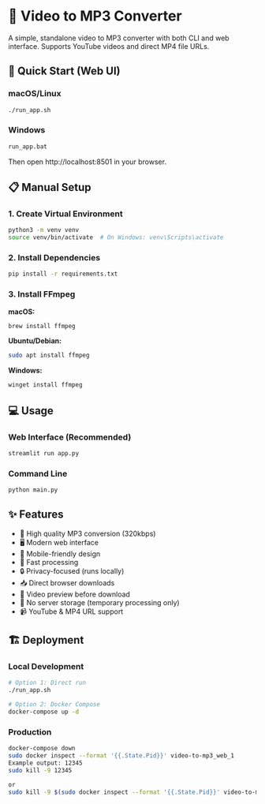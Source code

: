 # 🎵 Video to MP3 Converter

A simple, standalone video to MP3 converter with both CLI and web interface. Supports YouTube videos and direct MP4 file URLs.

## 🚀 Quick Start (Web UI)

### macOS/Linux
```bash
./run_app.sh
```

### Windows
```cmd
run_app.bat
```

Then open http://localhost:8501 in your browser.

## 📋 Manual Setup

### 1. Create Virtual Environment
```bash
python3 -m venv venv
source venv/bin/activate  # On Windows: venv\Scripts\activate
```

### 2. Install Dependencies
```bash
pip install -r requirements.txt
```

### 3. Install FFmpeg
**macOS:**
```bash
brew install ffmpeg
```

**Ubuntu/Debian:**
```bash
sudo apt install ffmpeg
```

**Windows:**
```cmd
winget install ffmpeg
```

## 💻 Usage

### Web Interface (Recommended)
```bash
streamlit run app.py
```

### Command Line
```bash
python main.py
```

## ✨ Features

- 🎵 High quality MP3 conversion (320kbps)
- 🖥️ Modern web interface
- 📱 Mobile-friendly design
- 🚀 Fast processing
- 🔒 Privacy-focused (runs locally)
- 📥 Direct browser downloads
- 👀 Video preview before download
- 🧹 No server storage (temporary processing only)
- 📹 YouTube & MP4 URL support

## 🏗️ Deployment

### Local Development
```bash
# Option 1: Direct run
./run_app.sh

# Option 2: Docker Compose
docker-compose up -d
```

### Production
```bash
docker-compose down
sudo docker inspect --format '{{.State.Pid}}' video-to-mp3_web_1
Example output: 12345
sudo kill -9 12345

or 
sudo kill -9 $(sudo docker inspect --format '{{.State.Pid}}' video-to-mp3_web_1)


```

